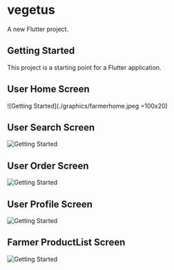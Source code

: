 # vegetus

A new Flutter project.

## Getting Started

This project is a starting point for a Flutter application.


## User Home Screen

![Getting Started](./graphics/farmerhome.jpeg =100x20)

## User Search Screen

![Getting Started](./graphics/search.jpeg)

## User Order Screen

![Getting Started](./graphics/order.jpeg)

## User Profile Screen

![Getting Started](./graphics/profileScreen.jpeg)

## Farmer ProductList Screen

![Getting Started](./graphics/productList.jpeg)

